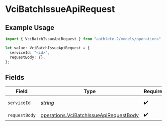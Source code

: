 # VciBatchIssueApiRequest

## Example Usage

```typescript
import { VciBatchIssueApiRequest } from "authlete-2/models/operations";

let value: VciBatchIssueApiRequest = {
  serviceId: "<id>",
  requestBody: {},
};
```

## Fields

| Field                                                                                            | Type                                                                                             | Required                                                                                         | Description                                                                                      |
| ------------------------------------------------------------------------------------------------ | ------------------------------------------------------------------------------------------------ | ------------------------------------------------------------------------------------------------ | ------------------------------------------------------------------------------------------------ |
| `serviceId`                                                                                      | *string*                                                                                         | :heavy_check_mark:                                                                               | A service ID.                                                                                    |
| `requestBody`                                                                                    | [operations.VciBatchIssueApiRequestBody](../../models/operations/vcibatchissueapirequestbody.md) | :heavy_check_mark:                                                                               | N/A                                                                                              |